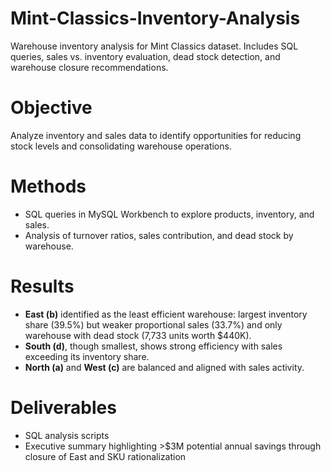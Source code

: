 # Mint-Classics-Inventory-Analysis
Warehouse inventory analysis for Mint Classics dataset. Includes SQL queries, sales vs. inventory evaluation, dead stock detection, and warehouse closure recommendations.

# Objective
Analyze inventory and sales data to identify opportunities for reducing stock levels and consolidating warehouse operations.

# Methods
- SQL queries in MySQL Workbench to explore products, inventory, and sales.
- Analysis of turnover ratios, sales contribution, and dead stock by warehouse.

# Results
- **East (b)** identified as the least efficient warehouse: largest inventory share (39.5%) but weaker proportional sales (33.7%) and only warehouse with dead stock (7,733 units worth $440K).
- **South (d)**, though smallest, shows strong efficiency with sales exceeding its inventory share.
- **North (a)** and **West (c)** are balanced and aligned with sales activity.

# Deliverables
- SQL analysis scripts
- Executive summary highlighting >$3M potential annual savings through closure of East and SKU rationalization
